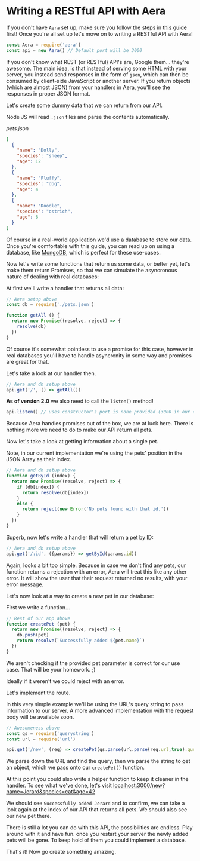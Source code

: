 # Writing a RESTful API with Aera

If you don't have `Aera` set up, make sure you follow the steps in [this guide](get_started.md) first! Once you're all set up let's move on to writing a RESTful API with Aera!

```js
const Aera = require('aera')
const api = new Aera() // Default port will be 3000
```

If you don't know what REST (or RESTful) API's are, Google them... they're awesome. The main idea, is that instead of serving some HTML with your server, you instead send responses in the form of `json`, which can then be consumed by client-side JavaScript or another server. If you return objects (which are almost JSON) from your handlers in Aera, you'll see the responses in proper JSON format.

Let's create some dummy data that we can return from our API.

Node JS will read `.json` files and parse the contents automatically.

*pets.json*
```json
[
  {
    "name": "Dolly",
    "species": "sheep",
    "age": 12
  },
  {
    "name": "Fluffy",
    "species": "dog",
    "age": 4
  },
  {
    "name": "Doodle",
    "species": "ostrich",
    "age": 6
  }
]
```

Of course in a real-world application we'd use a database to store our data. Once you're comfortable with this guide, you can read up on using a database, like [MongoDB](https://www.mongodb.com/), which is perfect for these use-cases.

Now let's write some functions that return us some data, or better yet, let's make them return Promises, so that we can simulate the asyncronous nature of dealing with real databases:

At first we'll write a handler that returns all data:

```js
// Aera setup above
const db = require('./pets.json')

function getAll () {
  return new Promise((resolve, reject) => {
    resolve(db)
  })
}
```

Of course it's somewhat pointless to use a promise for this case, however in real databases you'll have to handle asyncronity in some way and promises are great for that.

Let's take a look at our handler then.

```js
// Aera and db setup above
api.get('/', () => getAll())
```

**As of version 2.0** we also need to call the `listen()` method!

```js
api.listen() // uses constructor's port is none provided (3000 in our case)
```

Because Aera handles promises out of the box, we are at luck here. There is nothing more we need to do to make our API return all pets.

Now let's take a look at getting information about a single pet.

Note, in our current implementation we're using the pets' position in the JSON Array as their index.

```js
// Aera and db setup above
function getById (index) {
  return new Promise((resolve, reject) => {
    if (db[index]) {
      return resolve(db[index])
    }
    else {
      return reject(new Error('No pets found with that id.'))
    }
  })
}
```

Superb, now let's write a handler that will return a pet by ID:

```js
// Aera and db setup above
api.get('/:id', ({params}) => getById(params.id))
```

Again, looks a bit too simple. Because in case we don't find any pets, our function returns a rejection with an error, Aera will treat this like any other error. It will show the user that their request returned no results, with your error message.

Let's now look at a way to create a new pet in our database:

First we write a function...

```js
// Rest of our app above
function createPet (pet) {
  return new Promise((resolve, reject) => {
    db.push(pet)
    return resolve(`Successfully added ${pet.name}`)
  })
}
```

We aren't checking if the provided pet parameter is correct for our use case. That will be your homework. ;)

Ideally if it weren't we could reject with an error.

Let's implement the route.

In this very simple example we'll be using the URL's query string to pass information to our server. A more advanced implementation with the request body will be available soon.

```js
// Awesomeness above
const qs = require('querystring')
const url = require('url')

api.get('/new', (req) => createPet(qs.parse(url.parse(req.url,true).query)))
```
We parse down the URL and find the query, then we parse the string to get an object, which we pass onto our `createPet()` function.

At this point you could also write a helper function to keep it cleaner in the handler. To see what we've done, let's visit [localhost:3000/new?name=Jerard&species=cat&age=42](http://localhost:3000/new?name=Jerard&species=cat&age=42)

We should see `Successfully added Jerard` and to confirm, we can take a look again at the index of our API that returns all pets. We should also see our new pet there.

There is still a lot you can do with this API, the possibilities are endless. Play around with it and have fun. once you restart your server the newly added pets will be gone. To keep hold of them you could implement a database.

That's it! Now go create something amazing.
